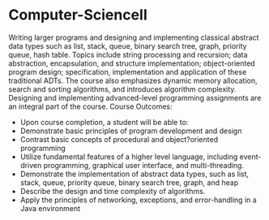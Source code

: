 # Computer-ScienceII
Writing larger programs and designing and implementing classical abstract data types such as list, stack, queue, binary search tree, graph, priority queue, hash table. Topics include string processing and recursion; data abstraction, encapsulation, and structure implementation; object-oriented program design; specification, implementation and application of these traditional ADTs. The course also emphasizes dynamic memory allocation, search and sorting algorithms, and introduces algorithm complexity. Designing and implementing advanced-level programming assignments are an integral part of the course.
Course Outcomes:
- Upon course completion, a student will be able to:
- Demonstrate basic principles of program development and design
- Contrast basic concepts of procedural and object?oriented programming
- Utilize fundamental features of a higher level language, including event-driven programming, graphical user interface, and multi-threading.
- Demonstrate the implementation of abstract data types, such as list, stack, queue, priority queue, binary search tree, graph, and heap
- Describe the design and time complexity of algorithms.
- Apply the principles of networking, exceptions, and error-handling in a Java environment

